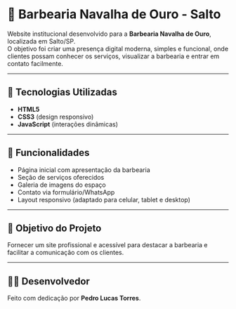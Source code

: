 # 💈 Barbearia Navalha de Ouro - Salto

Website institucional desenvolvido para a **Barbearia Navalha de Ouro**, localizada em Salto/SP.  
O objetivo foi criar uma presença digital moderna, simples e funcional, onde clientes possam conhecer os serviços, visualizar a barbearia e entrar em contato facilmente.

---

## 🚀 Tecnologias Utilizadas
- **HTML5**  
- **CSS3** (design responsivo)  
- **JavaScript** (interações dinâmicas)  

---

## 📌 Funcionalidades
- Página inicial com apresentação da barbearia  
- Seção de serviços oferecidos  
- Galeria de imagens do espaço  
- Contato via formulário/WhatsApp  
- Layout responsivo (adaptado para celular, tablet e desktop)  

---

## 🎯 Objetivo do Projeto
Fornecer um site profissional e acessível para destacar a barbearia e facilitar a comunicação com os clientes.

---

## 👨‍💻 Desenvolvedor
Feito com dedicação por **Pedro Lucas Torres**.
